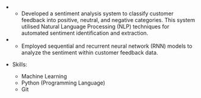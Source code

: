 - - Developed a sentiment analysis system to classify customer feedback into positive, neutral, and negative categories. This system utilised Natural Language Processing (NLP) techniques for automated sentiment identification and extraction.
- - Employed sequential and recurrent neural network (RNN) models to analyze the sentiment within customer feedback data.

 -  Skills:
    - Machine Learning
    - Python (Programming Language)
    - Git
